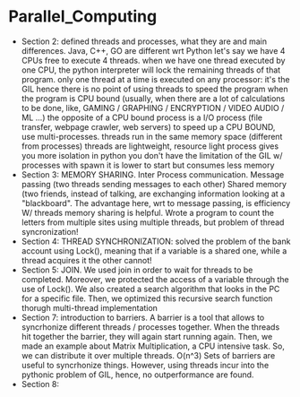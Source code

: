 # Parallel_Computing
- Section 2: defined threads and processes, what they are and main differences. Java, C++, GO are different wrt Python let's say we have 4 CPUs free to execute 4 threads. when we have one thread executed by one CPU, the python interpreter will lock the remaining threads of that program. only one thread at a time is executed on any processor: it's the GIL hence there is no point of using threads to speed the program when the program is CPU bound (usually, when there are a lot of calculations to be done, like, GAMING / GRAPHING / ENCRYPTION / VIDEO AUDIO / ML ...) the opposite of a CPU bound process is a I/O process (file transfer, webpage crawler, web servers) to speed up a CPU BOUND, use multi-processes. threads run in the same memory space (different from processes) threads are lightweight, resource light process gives you more isolation in python you don't have the limitation of the GIL w/ processes with spawn it is lower to start but consumes less memory
- Section 3: MEMORY SHARING. Inter Process communication. Message passing (two threads sending messages to each other) Shared memory (two friends, instead of talking, are exchanging information looking at a "blackboard". The advantage here, wrt to message passing, is efficiency W/ threads memory sharing is helpful. Wrote a program to count the letters from multiple sites using multiple threads, but problem of thread syncronization!
- Section 4: THREAD SYNCHRONIZATION: solved the problem of the bank account using Lock(), meaning that if a variable is a shared one, while a thread acquires it the other cannot!
- Section 5: JOIN. We used join in order to wait for threads to be completed. Moreover, we protected the access of a variable through the use of Lock(). We also created a search algorithm that looks in the PC for a specific file. Then, we optimized this recursive search function thorugh multi-thread implementation
- Section 7: introduction to barriers. A barrier is a tool that allows to syncrhonize different threads / processes together. When the threads hit together the barrier, they will again start running again. Then, we made an example about Matrix Multiplication, a CPU intensive task. So, we can distribute it over multiple threads. O(n^3) Sets of barriers are useful to syncrhonize things. However, using threads incur into the pythonic problem of GIL, hence, no outperformance are found.
- Section 8: 
